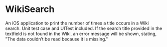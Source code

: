 # WikiSearch
An iOS application to print the number of times a title occurs in a Wiki search.
Unit test case and UITest included.
If the search title provided in the textfield is not found in the Wiki, an error message will be shown, stating, "The data couldn’t be read because it is missing."
